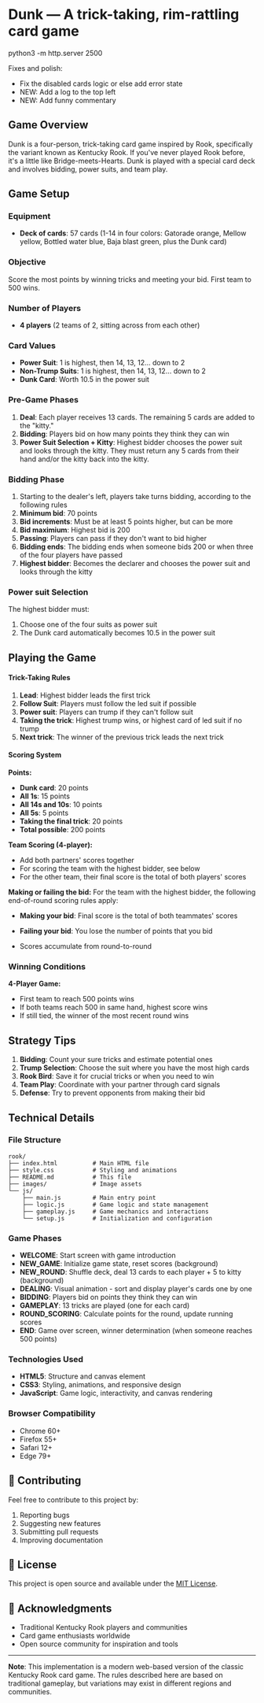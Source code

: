 # Dunk — A trick-taking, rim-rattling card game

python3 -m http.server 2500

Fixes and polish: 

* Fix the disabled cards logic or else add error state
* NEW: Add a log to the top left
* NEW: Add funny commentary

## Game Overview

Dunk is a four-person, trick-taking card game inspired by Rook, specifically the variant known as Kentucky Rook. If you've never played Rook before, it's a little like Bridge-meets-Hearts. Dunk is played with a special card deck and involves bidding, power suits, and team play.

## Game Setup

### Equipment
- **Deck of cards**: 57 cards (1-14 in four colors: Gatorade orange, Mellow yellow, Bottled water blue, Baja blast green, plus the Dunk card)

### Objective
Score the most points by winning tricks and meeting your bid. First team to 500 wins.

### Number of Players
- **4 players** (2 teams of 2, sitting across from each other)

### Card Values
- **Power Suit**: 1 is highest, then 14, 13, 12... down to 2
- **Non-Trump Suits**: 1 is highest, then 14, 13, 12... down to 2
- **Dunk Card**: Worth 10.5 in the power suit

### Pre-Game Phases

1. **Deal**: Each player receives 13 cards. The remaining 5 cards are added to the "kitty."
2. **Bidding**: Players bid on how many points they think they can win
3. **Power Suit Selection + Kitty**: Highest bidder chooses the power suit and looks through the kitty. They must return any 5 cards from their hand and/or the kitty back into the kitty.

### Bidding Phase

1. Starting to the dealer's left, players take turns bidding, according to the following rules
2. **Minimum bid**: 70 points
3. **Bid increments**: Must be at least 5 points higher, but can be more
4. **Bid maximium**: Highest bid is 200
5. **Passing**: Players can pass if they don't want to bid higher
6. **Bidding ends**: The bidding ends when someone bids 200 or when three of the four players have passed
7. **Highest bidder**: Becomes the declarer and chooses the power suit and looks through the kitty

### Power suit Selection

The highest bidder must:
1. Choose one of the four suits as power suit
2. The Dunk card automatically becomes 10.5 in the power suit

## Playing the Game

#### Trick-Taking Rules
1. **Lead**: Highest bidder leads the first trick
2. **Follow Suit**: Players must follow the led suit if possible
3. **Power suit**: Players can trump if they can't follow suit
4. **Taking the trick**: Highest trump wins, or highest card of led suit if no trump
5. **Next trick**: The winner of the previous trick leads the next trick

#### Scoring System

**Points:**
- **Dunk card**: 20 points
- **All 1s**: 15 points
- **All 14s and 10s**: 10 points
- **All 5s**: 5 points
- **Taking the final trick**: 20 points
- **Total possible**: 200 points

**Team Scoring (4-player):**
- Add both partners' scores together
- For scoring the team with the highest bidder, see below
- For the other team, their final score is the total of both players' scores
  
**Making or failing the bid:**
For the team with the highest bidder, the following end-of-round scoring rules apply:
- **Making your bid**: Final score is the total of both teammates' scores
- **Failing your bid**: You lose the number of points that you bid

- Scores accumulate from round-to-round

### Winning Conditions

**4-Player Game:**
- First team to reach 500 points wins
- If both teams reach 500 in same hand, highest score wins
- If still tied, the winner of the most recent round wins

## Strategy Tips

1. **Bidding**: Count your sure tricks and estimate potential ones
2. **Trump Selection**: Choose the suit where you have the most high cards
3. **Rook Bird**: Save it for crucial tricks or when you need to win
4. **Team Play**: Coordinate with your partner through card signals
5. **Defense**: Try to prevent opponents from making their bid


## Technical Details

### File Structure
```
rook/
├── index.html          # Main HTML file
├── style.css           # Styling and animations
├── README.md           # This file
├── images/             # Image assets
└── js/
    ├── main.js         # Main entry point
    ├── logic.js        # Game logic and state management
    ├── gameplay.js     # Game mechanics and interactions
    └── setup.js        # Initialization and configuration
```

### Game Phases
- **WELCOME**: Start screen with game introduction
- **NEW_GAME**: Initialize game state, reset scores (background)
- **NEW_ROUND**: Shuffle deck, deal 13 cards to each player + 5 to kitty (background)
- **DEALING**: Visual animation - sort and display player's cards one by one
- **BIDDING**: Players bid on points they think they can win
- **GAMEPLAY**: 13 tricks are played (one for each card)
- **ROUND_SCORING**: Calculate points for the round, update running scores
- **END**: Game over screen, winner determination (when someone reaches 500 points)

### Technologies Used
- **HTML5**: Structure and canvas element
- **CSS3**: Styling, animations, and responsive design
- **JavaScript**: Game logic, interactivity, and canvas rendering

### Browser Compatibility
- Chrome 60+
- Firefox 55+
- Safari 12+
- Edge 79+

## 🤝 Contributing

Feel free to contribute to this project by:
1. Reporting bugs
2. Suggesting new features
3. Submitting pull requests
4. Improving documentation

## 📝 License

This project is open source and available under the [MIT License](LICENSE).

## 🙏 Acknowledgments

- Traditional Kentucky Rook players and communities
- Card game enthusiasts worldwide
- Open source community for inspiration and tools

---

**Note**: This implementation is a modern web-based version of the classic Kentucky Rook card game. The rules described here are based on traditional gameplay, but variations may exist in different regions and communities.
